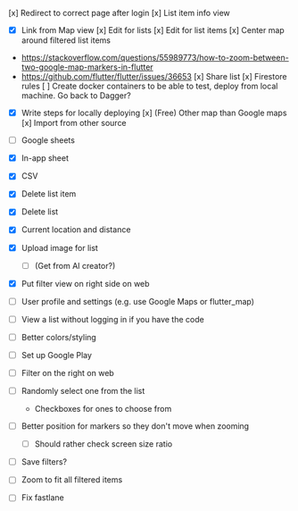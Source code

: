 
[x] Redirect to correct page after login
[x] List item info view
 - [x] Link from Map view 
[x] Edit for lists
[x] Edit for list items
[x] Center map around filtered list items
 - https://stackoverflow.com/questions/55989773/how-to-zoom-between-two-google-map-markers-in-flutter
 - https://github.com/flutter/flutter/issues/36653
[x] Share list
[x] Firestore rules
[ ] Create docker containers to be able to test, deploy from local machine. Go back to Dagger?
 - [x] Write steps for locally deploying
[x] (Free) Other map than Google maps
[x] Import from other source
  - [ ] Google sheets
  - [x] In-app sheet
  - [x] CSV
- [x] Delete list item 
- [x] Delete list
- [x] Current location and distance
- [x] Upload image for list 
  - [ ] (Get from AI creator?)
- [x] Put filter view on right side on web

- [ ] User profile and settings (e.g. use Google Maps or flutter_map)
- [ ] View a list without logging in if you have the code
- [ ] Better colors/styling
- [ ] Set up Google Play
- [ ] Filter on the right on web
- [ ] Randomly select one from the list 
  - Checkboxes for ones to choose from
- [ ] Better position for markers so they don't move when zooming
  - [ ] Should rather check screen size ratio
- [ ] Save filters?  
- [ ] Zoom to fit all filtered items
- [ ] Fix fastlane
  
